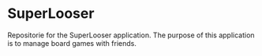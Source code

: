 # SuperLooser
Repositorie for the SuperLooser application. The purpose of this application is to manage board games with friends.
